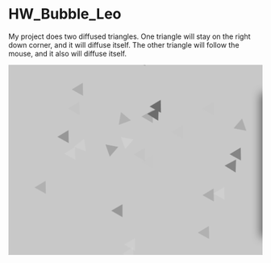 # HW_Bubble_Leo

My project does two diffused triangles. One triangle will stay on the right down corner, and it will diffuse itself.
The other triangle will follow the mouse, and it also will diffuse itself.

![This is the screen shot of my project](https://github.com/Leo3600Liu/HW_Bubble_Leo/blob/master/assets/bubble.png)
